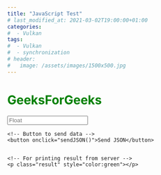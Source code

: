 ```yaml
---
title: "JavaScript Test"
# last_modified_at: 2021-03-02T19:00:00+01:00
categories:
#  - Vulkan
tags:
#  - Vulkan
#  - synchronization
# header:
#   image: /assets/images/1500x500.jpg
---
```


<h1 style="color:green;">
    GeeksForGeeks
</h1>

<p> 
    <!-- Making a text input -->
    <input type="text" id="inputVal" placeholder="Float"/> 
          
    <!-- Button to send data -->
    <button onclick="sendJSON()">Send JSON</button> 
  
  
    <!-- For printing result from server -->
    <p class="result" style="color:green"></p>   
</p>

<script>
function sendJSON(){ 
		
			let result = document.getElementById("resultBox");
			let name = document.querySelector('#name'); 
			let email = document.querySelector('#email'); 
			
			// Creating a XHR object 
			let xhr = new XMLHttpRequest(); 
			let url = "https://godbolt.org/api/compiler/g63/compile"; 
		
			// open a connection 
			xhr.open("POST", url, true); 

			// Set the request header i.e. which type of content you are sending 
			xhr.setRequestHeader("Content-Type", "application/json"); 

			// Create a state change callback 
			xhr.onreadystatechange = function () { 
				if (xhr.readyState === 4 && xhr.status === 200) { 

					// Analyze server result:
					var location = this.responseText.lastIndexOf("####RESULT:");
					if (-1 == location) {
						result.innerHTML = "Something went wrong"; 
					}
					else {
						result.innerHTML = this.responseText.substring(location + "####RESULT:".length()); 
					}
				} 
			}; 

			// Converting JSON data to string 
			var data = JSON.stringify({
    "source": 
"#include <iostream>                                                           " +
"#include <algorithm>                                                          " +
"float precision_for(float reference) {                                        " +
"	int i = *reinterpret_cast<int*>(&reference);                               " +
"    int j = i+1;                                                              " +
"    float more = *reinterpret_cast<float*>(&j);                               " +
"	int k = i-1;                                                               " +
"	float less = *reinterpret_cast<float*>(&k);                                " +
"    float precision = std::max(more - reference, reference - less);           " +
"	return precision;                                                          " +
"}                                                                             " +
"int main () {                                                                 " +
"	float precision = precision_for({INPUTVAL}f);                              ".replace("{INPUTVAL}", document.getElementById("inputVal").value) +
"    std::cout << "####RESULT:" << std::defaultfloat << precision << std::endl;" +
"    return 1;                                                                 " +
"}                                                                             ",
    "compiler": "g82",
    "options": {
        "userArguments": "-O3",
        "executeParameters": {
            "args": ["arg1", "arg2"],
            "stdin": "hello, world!"
        },
        "compilerOptions": {
            "executorRequest": true
        },
        "filters": {
            "execute": true
        },
        "tools": [],
        "libraries": [
            {"id": "openssl", "version": "111c"}
        ]
    },
    "lang": "c++",
    "allowStoreCodeDebug": true
}); 

			// Sending data with the request 
			xhr.send(data); 

            document.getElementById("demo").innerHTML ="sent";
		} 

</script>

